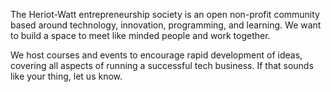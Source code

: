 The Heriot-Watt entrepreneurship society is an open non-profit community
based around technology, innovation, programming, and learning.
We want to build a space to meet like minded people and work together.

We host courses and events to encourage rapid development of ideas, covering all
aspects of running a successful tech business. If that sounds like
your thing, let us know.